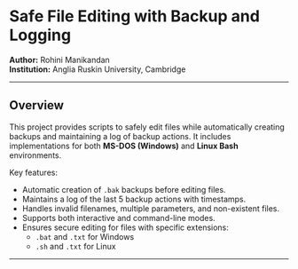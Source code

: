 # Safe File Editing with Backup and Logging

**Author:** Rohini Manikandan    
**Institution:** Anglia Ruskin University, Cambridge  

---

## Overview

This project provides scripts to safely edit files while automatically creating backups and maintaining a log of backup actions. It includes implementations for both **MS-DOS (Windows)** and **Linux Bash** environments.  

Key features:  
- Automatic creation of `.bak` backups before editing files.  
- Maintains a log of the last 5 backup actions with timestamps.  
- Handles invalid filenames, multiple parameters, and non-existent files.  
- Supports both interactive and command-line modes.  
- Ensures secure editing for files with specific extensions:  
  - `.bat` and `.txt` for Windows  
  - `.sh` and `.txt` for Linux  

---
